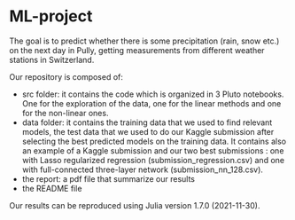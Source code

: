 # ML-project

The goal is to predict whether there is some precipitation (rain, snow etc.) on the next day in Pully, getting measurements from different weather stations in Switzerland.

Our repository is composed of:

- src folder: it contains the code which is organized in 3 Pluto notebooks. One for the exploration of the data, one for the linear methods and one for the non-linear ones.
- data folder: it contains the training data that we used to find relevant models, the test data that we used to do our Kaggle submission after selecting the best predicted models on the training data. It contains also an example of a Kaggle submission and our two best submissions : one with Lasso regularized regression (submission_regression.csv) and one with full-connected three-layer network (submission_nn_128.csv).
- the report: a pdf file that summarize our results
- the README file

Our results can be reproduced using Julia version 1.7.0 (2021-11-30).
